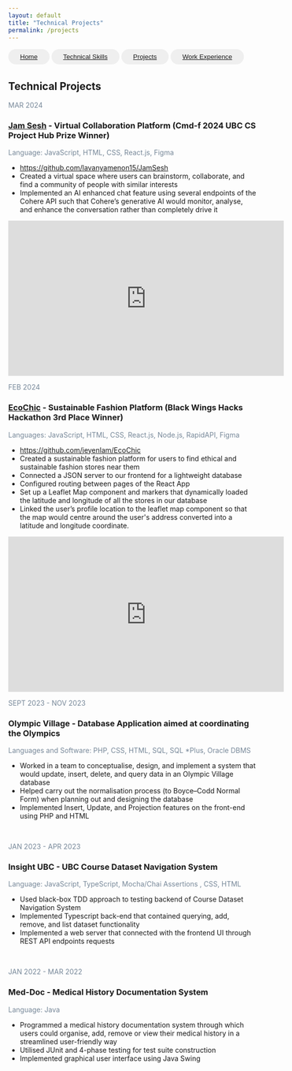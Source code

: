 ```yaml
---
layout: default
title: "Technical Projects"
permalink: /projects
---
```


<button 
  style=
  "border-radius: 24px;
  color: #3c4043;
  padding: 8px 24px;
  border: none;
  margin-top: 2px;
  margin-bottom: 2px;"
  type="button"> <a href="https://lavanyamenon15.github.io"> Home </a> </button> 
<button 
  style=
  "border-radius: 24px;
  color: #3c4043;
  padding: 8px 24px;
  border: none;
  margin-top: 2px;
  margin-bottom: 2px;"
  type="button"> <a href="https://lavanyamenon15.github.io/technicalskills"> Technical Skills </a> </button> 
<button 
  style=
  "border-radius: 24px;
  color: #3c4043;
  padding: 8px 24px;
  border: none;
  margin-top: 2px;
  margin-bottom: 2px;"
  type="button"> <a href="https://lavanyamenon15.github.io/projects"> Projects </a> </button> 
<button 
  style=
  "border-radius: 24px;
  color: #3c4043;
  padding: 8px 24px;
  border: none;
  margin-top: 2px;
  margin-bottom: 2px;"
  type="button"> <a href="https://lavanyamenon15.github.io/workexperience"> Work Experience </a> </button> 
  
## Technical Projects 

<div>
<p style="color:LightSlateGray;"> MAR 2024 </p>
<h3> <a href="https://devpost.com/software/jamsesh">Jam Sesh</a> - Virtual Collaboration Platform (Cmd-f 2024 UBC CS Project Hub Prize Winner) </h3>
<p style="color:LightSlateGray;"> Language: JavaScript,  HTML, CSS, React.js, Figma </p>
</div>

- https://github.com/lavanyamenon15/JamSesh 
- Created a virtual space where users can brainstorm, collaborate, and find a community of people with similar interests 
- Implemented an AI enhanced chat feature using several endpoints of the Cohere API such that Cohere’s generative AI would monitor, analyse, and enhance the conversation rather than completely drive it

<iframe width="560" height="315" src="https://www.youtube.com/embed/qv8qoIJTEUg?si=Jb2PBizBLQ1WB4Y2" title="YouTube video player" frameborder="0" allow="accelerometer; autoplay; clipboard-write; encrypted-media; gyroscope; picture-in-picture; web-share" referrerpolicy="strict-origin-when-cross-origin" allowfullscreen></iframe>

<br> 

<div>
<p style="color:LightSlateGray;"> FEB 2024 </p>
<h3><a href="https://devpost.com/software/ecochic-0denl7">EcoChic</a> - Sustainable Fashion Platform (Black Wings Hacks Hackathon 3rd Place Winner)</h3>
<p style="color:LightSlateGray;"> Languages: JavaScript,  HTML, CSS, React.js, Node.js, RapidAPI, Figma </p>
</div>

- https://github.com/jeyenlam/EcoChic 
- Created a sustainable fashion platform for users to find ethical and sustainable fashion stores near them
- Connected a JSON server to our frontend for a lightweight database 
- Configured routing between pages of the React App 
- Set up a Leaflet Map component and markers that dynamically loaded the latitude and longitude of all the stores in our database 
- Linked the user’s profile location to the leaflet map component so that the map would centre around the user's address converted into a latitude and longitude coordinate.

<iframe width="560" height="315" src="https://www.youtube.com/embed/ykeLo7PApes?si=C9gIZjKoC_cJrTrg" title="YouTube video player" frameborder="0" allow="accelerometer; autoplay; clipboard-write; encrypted-media; gyroscope; picture-in-picture; web-share" referrerpolicy="strict-origin-when-cross-origin" allowfullscreen></iframe>

<br>

<div>
<p style="color:LightSlateGray;">SEPT 2023 - NOV 2023</p>
<h3>Olympic Village - Database Application aimed at coordinating the Olympics</h3>
<p style="color:LightSlateGray;">Languages and Software: PHP, CSS, HTML, SQL, SQL *Plus, Oracle DBMS</p>
</div>
  
- Worked in a team to conceptualise, design, and  implement a system that would update, insert, delete,  and query data in an Olympic Village database
- Helped carry out the normalisation process (to Boyce–Codd Normal Form) when planning out and designing the database 
- Implemented Insert, Update, and Projection features on the front-end using PHP and HTML 

<br>

<div>
<p style="color:LightSlateGray;"> JAN 2023 - APR 2023 </p>
<h3> Insight UBC - UBC Course Dataset Navigation  System </h3>
<p style="color:LightSlateGray;"> Language: JavaScript, TypeScript, Mocha/Chai Assertions , CSS, HTML </p>
</div>

- Used black-box TDD approach to testing backend of Course Dataset Navigation System
- Implemented Typescript back-end that contained querying, add, remove, and list dataset functionality 
- Implemented a web server that connected with the frontend UI through REST API endpoints requests  

<br> 

<div>
<p style="color:LightSlateGray;"> JAN 2022 - MAR 2022 </p>
<h3> Med-Doc - Medical History Documentation System </h3>
<p style="color:LightSlateGray;"> Language: Java </p>
</div>

- Programmed a medical history documentation system through which users could organise, add, remove or view their medical history in a streamlined user-friendly  way
- Utilised  JUnit and 4-phase testing for test suite construction 
- Implemented graphical user interface using Java Swing

<br>
